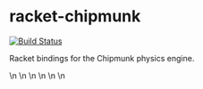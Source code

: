 # racket-chipmunk

[![Build Status](https://travis-ci.com/thoughtstem/racket-chipmunk.svg?branch=master)](https://travis-ci.com/thoughtstem/racket-chipmunk)

Racket bindings for the Chipmunk physics engine.




\n
\n
\n
\n
\n
\n
